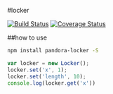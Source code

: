 #locker

[![Build Status](https://api.travis-ci.org/pandorajs/locker.png?branch=master)](http://travis-ci.org/pandorajs/locker)
[![Coverage Status](https://coveralls.io/repos/pandorajs/locker/badge.png?branch=master)](https://coveralls.io/r/pandorajs/locker?branch=master)


##how to use

```bash
npm install pandora-locker -S
```

```js
var locker = new Locker();
locker.set('x', 1);
locker.set('length', 10);
console.log(locker.get('x'))
```
